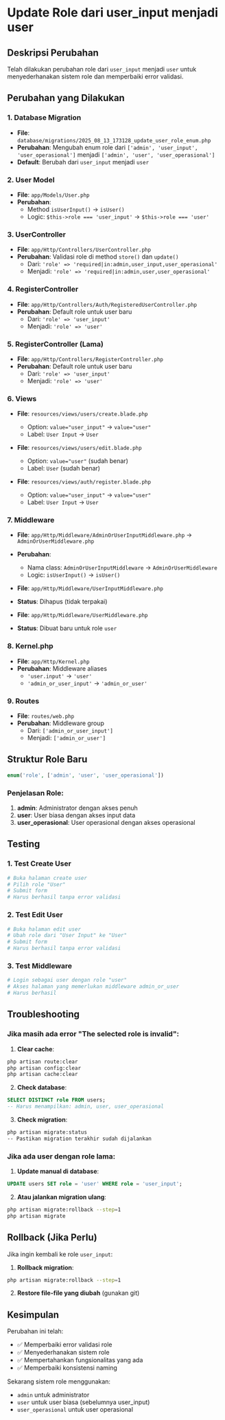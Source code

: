 # Update Role dari user_input menjadi user

## Deskripsi Perubahan

Telah dilakukan perubahan role dari `user_input` menjadi `user` untuk menyederhanakan sistem role dan memperbaiki error validasi.

## Perubahan yang Dilakukan

### 1. Database Migration
- **File**: `database/migrations/2025_08_13_173128_update_user_role_enum.php`
- **Perubahan**: Mengubah enum role dari `['admin', 'user_input', 'user_operasional']` menjadi `['admin', 'user', 'user_operasional']`
- **Default**: Berubah dari `user_input` menjadi `user`

### 2. User Model
- **File**: `app/Models/User.php`
- **Perubahan**: 
  - Method `isUserInput()` → `isUser()`
  - Logic: `$this->role === 'user_input'` → `$this->role === 'user'`

### 3. UserController
- **File**: `app/Http/Controllers/UserController.php`
- **Perubahan**: Validasi role di method `store()` dan `update()`
  - Dari: `'role' => 'required|in:admin,user_input,user_operasional'`
  - Menjadi: `'role' => 'required|in:admin,user,user_operasional'`

### 4. RegisterController
- **File**: `app/Http/Controllers/Auth/RegisteredUserController.php`
- **Perubahan**: Default role untuk user baru
  - Dari: `'role' => 'user_input'`
  - Menjadi: `'role' => 'user'`

### 5. RegisterController (Lama)
- **File**: `app/Http/Controllers/RegisterController.php`
- **Perubahan**: Default role untuk user baru
  - Dari: `'role' => 'user_input'`
  - Menjadi: `'role' => 'user'`

### 6. Views
- **File**: `resources/views/users/create.blade.php`
  - Option: `value="user_input"` → `value="user"`
  - Label: `User Input` → `User`

- **File**: `resources/views/users/edit.blade.php`
  - Option: `value="user"` (sudah benar)
  - Label: `User` (sudah benar)

- **File**: `resources/views/auth/register.blade.php`
  - Option: `value="user_input"` → `value="user"`
  - Label: `User Input` → `User`

### 7. Middleware
- **File**: `app/Http/Middleware/AdminOrUserInputMiddleware.php` → `AdminOrUserMiddleware.php`
- **Perubahan**: 
  - Nama class: `AdminOrUserInputMiddleware` → `AdminOrUserMiddleware`
  - Logic: `isUserInput()` → `isUser()`

- **File**: `app/Http/Middleware/UserInputMiddleware.php`
- **Status**: Dihapus (tidak terpakai)

- **File**: `app/Http/Middleware/UserMiddleware.php`
- **Status**: Dibuat baru untuk role `user`

### 8. Kernel.php
- **File**: `app/Http/Kernel.php`
- **Perubahan**: Middleware aliases
  - `'user.input'` → `'user'`
  - `'admin_or_user_input'` → `'admin_or_user'`

### 9. Routes
- **File**: `routes/web.php`
- **Perubahan**: Middleware group
  - Dari: `['admin_or_user_input']`
  - Menjadi: `['admin_or_user']`

## Struktur Role Baru

```php
enum('role', ['admin', 'user', 'user_operasional'])
```

### Penjelasan Role:
1. **admin**: Administrator dengan akses penuh
2. **user**: User biasa dengan akses input data
3. **user_operasional**: User operasional dengan akses operasional

## Testing

### 1. Test Create User
```bash
# Buka halaman create user
# Pilih role "User" 
# Submit form
# Harus berhasil tanpa error validasi
```

### 2. Test Edit User
```bash
# Buka halaman edit user
# Ubah role dari "User Input" ke "User"
# Submit form
# Harus berhasil tanpa error validasi
```

### 3. Test Middleware
```bash
# Login sebagai user dengan role "user"
# Akses halaman yang memerlukan middleware admin_or_user
# Harus berhasil
```

## Troubleshooting

### Jika masih ada error "The selected role is invalid":

1. **Clear cache**:
```bash
php artisan route:clear
php artisan config:clear
php artisan cache:clear
```

2. **Check database**:
```sql
SELECT DISTINCT role FROM users;
-- Harus menampilkan: admin, user, user_operasional
```

3. **Check migration**:
```bash
php artisan migrate:status
-- Pastikan migration terakhir sudah dijalankan
```

### Jika ada user dengan role lama:

1. **Update manual di database**:
```sql
UPDATE users SET role = 'user' WHERE role = 'user_input';
```

2. **Atau jalankan migration ulang**:
```bash
php artisan migrate:rollback --step=1
php artisan migrate
```

## Rollback (Jika Perlu)

Jika ingin kembali ke role `user_input`:

1. **Rollback migration**:
```bash
php artisan migrate:rollback --step=1
```

2. **Restore file-file yang diubah** (gunakan git)

## Kesimpulan

Perubahan ini telah:
- ✅ Memperbaiki error validasi role
- ✅ Menyederhanakan sistem role
- ✅ Mempertahankan fungsionalitas yang ada
- ✅ Memperbaiki konsistensi naming

Sekarang sistem role menggunakan:
- `admin` untuk administrator
- `user` untuk user biasa (sebelumnya user_input)
- `user_operasional` untuk user operasional
